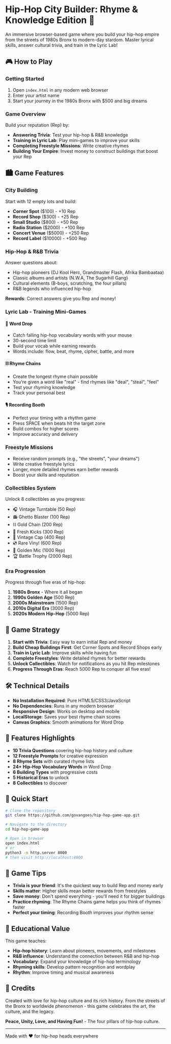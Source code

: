 # Hip-Hop City Builder: Rhyme & Knowledge Edition 🎤

An immersive browser-based game where you build your hip-hop empire from the streets of 1980s Bronx to modern-day stardom. Master lyrical skills, answer cultural trivia, and train in the Lyric Lab!

## 🎮 How to Play

### Getting Started
1. Open `index.html` in any modern web browser
2. Enter your artist name
3. Start your journey in the 1980s Bronx with $500 and big dreams

### Game Overview
Build your reputation (Rep) by:
- **Answering Trivia**: Test your hip-hop & R&B knowledge
- **Training in Lyric Lab**: Play mini-games to improve your skills
- **Completing Freestyle Missions**: Write creative rhymes
- **Building Your Empire**: Invest money to construct buildings that boost your Rep

## 🏙️ Game Features

### City Building
Start with 12 empty lots and build:
- **Corner Spot** ($100) - +10 Rep
- **Record Shop** ($300) - +25 Rep
- **Small Studio** ($800) - +50 Rep
- **Radio Station** ($2000) - +100 Rep
- **Concert Venue** ($5000) - +250 Rep
- **Record Label** ($10000) - +500 Rep

### Hip-Hop & R&B Trivia
Answer questions about:
- Hip-hop pioneers (DJ Kool Herc, Grandmaster Flash, Afrika Bambaataa)
- Classic albums and artists (N.W.A, The Sugarhill Gang)
- Cultural elements (B-boys, scratching, the four pillars)
- R&B legends who influenced hip-hop

**Rewards**: Correct answers give you Rep and money!

### Lyric Lab - Training Mini-Games

#### 🎯 Word Drop
- Catch falling hip-hop vocabulary words with your mouse
- 30-second time limit
- Build your vocab while earning rewards
- Words include: flow, beat, rhyme, cipher, battle, and more

#### ⛓️ Rhyme Chains
- Create the longest rhyme chain possible
- You're given a word like "real" - find rhymes like "deal", "steal", "feel"
- Test your rhyming knowledge
- Track your personal best

#### 🎙️ Recording Booth
- Perfect your timing with a rhythm game
- Press SPACE when beats hit the target zone
- Build combos for higher scores
- Improve accuracy and delivery

### Freestyle Missions
- Receive random prompts (e.g., "the streets", "your dreams")
- Write creative freestyle lyrics
- Longer, more detailed rhymes earn better rewards
- Boost your skills and reputation

### Collectibles System
Unlock 8 collectibles as you progress:
- 🎧 Vintage Turntable (50 Rep)
- 📻 Ghetto Blaster (100 Rep)
- ⛓️ Gold Chain (200 Rep)
- 👟 Fresh Kicks (300 Rep)
- 🧢 Vintage Cap (400 Rep)
- 💿 Rare Vinyl (600 Rep)
- 🎤 Golden Mic (1000 Rep)
- 🏆 Battle Trophy (2000 Rep)

### Era Progression
Progress through five eras of hip-hop:
1. **1980s Bronx** - Where it all began
2. **1990s Golden Age** (500 Rep)
3. **2000s Mainstream** (1500 Rep)
4. **2010s Digital Era** (3000 Rep)
5. **2020s Modern Hip-Hop** (5000 Rep)

## 🎯 Game Strategy

1. **Start with Trivia**: Easy way to earn initial Rep and money
2. **Build Cheap Buildings First**: Get Corner Spots and Record Shops early
3. **Train in Lyric Lab**: Improve skills while having fun
4. **Complete Freestyles**: Write detailed rhymes for better rewards
5. **Unlock Collectibles**: Watch for notifications as you hit Rep milestones
6. **Progress Through Eras**: Reach 5000 Rep to conquer all five eras!

## 🛠️ Technical Details

- **No Installation Required**: Pure HTML5/CSS3/JavaScript
- **No Dependencies**: Runs in any modern browser
- **Responsive Design**: Works on desktop and mobile
- **LocalStorage**: Saves your best rhyme chain scores
- **Canvas Graphics**: Smooth animations for Word Drop

## 🎨 Features Highlights

- **10 Trivia Questions** covering hip-hop history and culture
- **12 Freestyle Prompts** for creative expression
- **8 Rhyme Sets** with curated rhyme lists
- **24+ Hip-Hop Vocabulary Words** in Word Drop
- **6 Building Types** with progressive costs
- **5 Historical Eras** to unlock
- **8 Collectibles** to discover

## 🚀 Quick Start

```bash
# Clone the repository
git clone https://github.com/govangoes/hip-hop-game-app.git

# Navigate to the directory
cd hip-hop-game-app

# Open in browser
open index.html
# or
python3 -m http.server 8000
# then visit http://localhost:8000
```

## 📖 Game Tips

- **Trivia is your friend**: It's the quickest way to build Rep and money early
- **Skills matter**: Higher skills mean better rewards from freestyles
- **Save money**: Don't spend everything - you'll need it for bigger buildings
- **Practice rhyming**: The Rhyme Chains game helps you think of rhymes faster
- **Perfect your timing**: Recording Booth improves your rhythm sense

## 🎵 Educational Value

This game teaches:
- **Hip-hop history**: Learn about pioneers, movements, and milestones
- **R&B influence**: Understand the connection between R&B and hip-hop
- **Vocabulary**: Expand your knowledge of hip-hop terminology
- **Rhyming skills**: Develop pattern recognition and wordplay
- **Rhythm**: Improve timing and musical awareness

## 🙏 Credits

Created with love for hip-hop culture and its rich history. From the streets of the Bronx to worldwide phenomenon - this game celebrates the art, the culture, and the legacy.

**Peace, Unity, Love, and Having Fun!** - The four pillars of hip-hop culture.

---

Made with ❤️ for hip-hop heads everywhere
